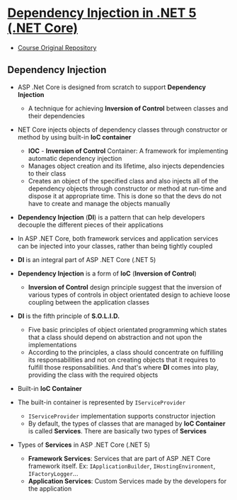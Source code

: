 # [Dependency Injection in .NET 5 (.NET Core)](https://www.udemy.com/course/dependency-injection-in-net-5-net-core)

- [Course Original Repository](https://github.com/bhrugen/WazeCredit)

## Dependency Injection ##

- ASP .Net Core is designed from scratch to support **Dependency Injection**
  - A technique for achieving **Inversion of Control** between classes and their dependencies

- NET Core injects objects of dependency classes through constructor or method
  by using built-in **IoC container**
  - **IOC** - **Inversion of Control** Container: A framework for implementing automatic
    dependency injection
  - Manages object creation and its lifetime, also injects dependencies to their class
  - Creates an object of the specified class and also injects all of the
    dependency objects through constructor or method at run-time and dispose it
    at appropriate time. This is done so that the devs do not have to create and
    manage the objects manually

- **Dependency Injection** (**DI**) is a pattern that can help developers decouple the
  different pieces of their applications

- In ASP .NET Core, both framework services and application services can be
  injected into your classes, rather than being tightly coupled

- **DI** is an integral part of ASP .NET Core (.NET 5)

- **Dependency Injection** is a form of **IoC** (**Inversion of Control**)
  - **Inversion of Control** design principle suggest that the inversion of various
    types of controls in object orientated design to achieve loose coupling
    between the application classes

- **DI** is the fifth principle of **S.O.L.I.D.**
    - Five basic principles of object orientated programming which states that a
      class should depend on abstraction and not upon the implementations
    - According to the principles, a class should concentrate on fulfilling its
      responsabilities and not on creating objects that it requires to fulfill
      those responsabilities. And that's where **DI** comes into play, providing the
      class with the required objects

- Built-in **IoC Container**
- The built-in container is represented by `IServiceProvider`
  - `IServiceProvider` implementation supports constructor injection
  - By default, the types of classes that are managed by **IoC Container** is called
    **Services**. There are basically two types of **Services**
- Types of **Services** in ASP .NET Core (.NET 5)
  - **Framework Services**: Services that are part of ASP .NET Core framework
    itself. Ex: `IApplicationBuilder`, `IHostingEnvironment`, `IFactoryLogger`...
  - **Application Services**: Custom Services made by the developers for the application
